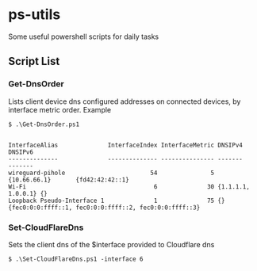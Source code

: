 # ps-utils
Some useful powershell scripts for daily tasks
## Script List
### Get-DnsOrder
Lists client device dns configured addresses on connected devices, by interface metric order. Example

```
$ .\Get-DnsOrder.ps1


InterfaceAlias              InterfaceIndex InterfaceMetric DNSIPv4            DNSIPv6
--------------              -------------- --------------- -------            -------
wireguard-pihole                        54               5 {10.66.66.1}       {fd42:42:42::1}
Wi-Fi                                    6              30 {1.1.1.1, 1.0.0.1} {}
Loopback Pseudo-Interface 1              1              75 {}                 {fec0:0:0:ffff::1, fec0:0:0:ffff::2, fec0:0:0:ffff::3}
```

### Set-CloudFlareDns
Sets the client dns of the $interface provided to Cloudflare dns

```
$ .\Set-CloudFlareDns.ps1 -interface 6
```
